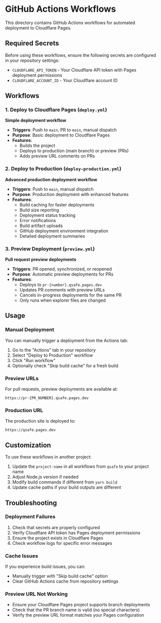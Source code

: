 # GitHub Actions Workflows

This directory contains GitHub Actions workflows for automated deployment to Cloudflare Pages.

## Required Secrets

Before using these workflows, ensure the following secrets are configured in your repository settings:

- `CLOUDFLARE_API_TOKEN` - Your Cloudflare API token with Pages deployment permissions
- `CLOUDFLARE_ACCOUNT_ID` - Your Cloudflare account ID

## Workflows

### 1. Deploy to Cloudflare Pages (`deploy.yml`)

**Simple deployment workflow**

- **Triggers**: Push to `main`, PR to `main`, manual dispatch
- **Purpose**: Basic deployment to Cloudflare Pages
- **Features**:
  - Builds the project
  - Deploys to production (main branch) or preview (PRs)
  - Adds preview URL comments on PRs

### 2. Deploy to Production (`deploy-production.yml`)

**Advanced production deployment workflow**

- **Triggers**: Push to `main`, manual dispatch
- **Purpose**: Production deployment with enhanced features
- **Features**:
  - Build caching for faster deployments
  - Build size reporting
  - Deployment status tracking
  - Error notifications
  - Build artifact uploads
  - GitHub deployment environment integration
  - Detailed deployment summaries

### 3. Preview Deployment (`preview.yml`)

**Pull request preview deployments**

- **Triggers**: PR opened, synchronized, or reopened
- **Purpose**: Automatic preview deployments for PRs
- **Features**:
  - Deploys to `pr-{number}.qsafe.pages.dev`
  - Updates PR comments with preview URLs
  - Cancels in-progress deployments for the same PR
  - Only runs when explorer files are changed

## Usage

### Manual Deployment

You can manually trigger a deployment from the Actions tab:

1. Go to the "Actions" tab in your repository
2. Select "Deploy to Production" workflow
3. Click "Run workflow"
4. Optionally check "Skip build cache" for a fresh build

### Preview URLs

For pull requests, preview deployments are available at:
```
https://pr-{PR_NUMBER}.qsafe.pages.dev
```

### Production URL

The production site is deployed to:
```
https://qsafe.pages.dev
```

## Customization

To use these workflows in another project:

1. Update the `project-name` in all workflows from `qsafe` to your project name
2. Adjust Node.js version if needed
3. Modify build commands if different from `yarn build`
4. Update cache paths if your build outputs are different

## Troubleshooting

### Deployment Failures

1. Check that secrets are properly configured
2. Verify Cloudflare API token has Pages deployment permissions
3. Ensure the project exists in Cloudflare Pages
4. Check workflow logs for specific error messages

### Cache Issues

If you experience build issues, you can:
- Manually trigger with "Skip build cache" option
- Clear GitHub Actions cache from repository settings

### Preview URL Not Working

- Ensure your Cloudflare Pages project supports branch deployments
- Check that the PR branch name is valid (no special characters)
- Verify the preview URL format matches your Pages configuration